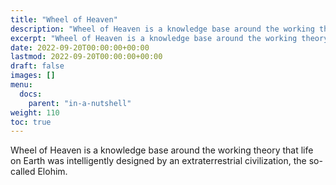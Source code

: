 ```yaml
---
title: "Wheel of Heaven"
description: "Wheel of Heaven is a knowledge base around the working theory that life on Earth was intelligently designed by an extraterrestrial civilization, the so-called Elohim."
excerpt: "Wheel of Heaven is a knowledge base around the working theory that life on Earth was intelligently designed by an extraterrestrial civilization, the so-called Elohim."
date: 2022-09-20T00:00:00+00:00
lastmod: 2022-09-20T00:00:00+00:00
draft: false
images: []
menu:
  docs:
    parent: "in-a-nutshell"
weight: 110
toc: true
---
```


Wheel of Heaven is a knowledge base around the working theory that life on Earth was intelligently designed by an extraterrestrial civilization, the so-called Elohim.


